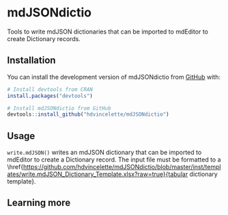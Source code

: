 
# mdJSONdictio

<!-- badges: start -->
<!-- badges: end -->

Tools to write mdJSON dictionaries that can be imported to mdEditor to create Dictionary records.

## Installation

You can install the development version of mdJSONdictio from [GitHub](https://github.com/) with:

``` r
# Install devtools from CRAN
install.packages("devtools")

# Install mdJSONdictio from GitHub
devtools::install_github("hdvincelette/mdJSONdictio")
```

## Usage

```write.mdJSON()``` writes an mdJSON dictionary that can be imported to mdEditor to create a Dictionary record. The input file must be formatted to a \href{https://github.com/hdvincelette/mdJSONdictio/blob/master/inst/templates/write.mdJSON_Dictionary_Template.xlsx?raw=true}{tabular dictionary template}.

## Learning more
